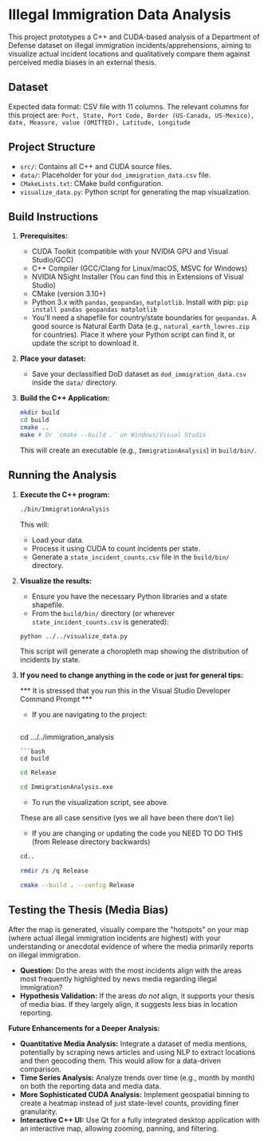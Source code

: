 # Illegal Immigration Data Analysis

This project prototypes a C++ and CUDA-based analysis of a Department of Defense dataset on illegal immigration incidents/apprehensions, aiming to visualize actual incident locations and qualitatively compare them against perceived media biases in an external thesis.

## Dataset

Expected data format: CSV file with 11 columns. The relevant columns for this project are:
`Port, State, Port Code, Border (US-Canada, US-Mexico), date, Measure, value (OMITTED), Latitude, Longitude`

## Project Structure

* `src/`: Contains all C++ and CUDA source files.
* `data/`: Placeholder for your `dod_immigration_data.csv` file.
* `CMakeLists.txt`: CMake build configuration.
* `visualize_data.py`: Python script for generating the map visualization.

## Build Instructions

1.  **Prerequisites:**
    * CUDA Toolkit (compatible with your NVIDIA GPU and Visual Studio/GCC)
    * C++ Compiler (GCC/Clang for Linux/macOS, MSVC for Windows)
    * NVIDIA NSight Installer (You can find this in Extensions of Visual Studio)
    * CMake (version 3.10+)
    * Python 3.x with `pandas`, `geopandas`, `matplotlib`. Install with pip:
        `pip install pandas geopandas matplotlib`
    * You'll need a shapefile for country/state boundaries for `geopandas`. A good source is Natural Earth Data (e.g., `natural_earth_lowres.zip` for countries). Place it where your Python script can find it, or update the script to download it.

2.  **Place your dataset:**
    * Save your declassified DoD dataset as `dod_immigration_data.csv` inside the `data/` directory.

3.  **Build the C++ Application:**

    ```bash
    mkdir build
    cd build
    cmake ..
    make # Or `cmake --build .` on Windows/Visual Studio
    ```

    This will create an executable (e.g., `ImmigrationAnalysis`) in `build/bin/`.

## Running the Analysis

1.  **Execute the C++ program:**

    ```bash
    ./bin/ImmigrationAnalysis
    ```

    This will:
    * Load your data.
    * Process it using CUDA to count incidents per state.
    * Generate a `state_incident_counts.csv` file in the `build/bin/` directory.

2.  **Visualize the results:**
    * Ensure you have the necessary Python libraries and a state shapefile.
    * From the `build/bin/` directory (or wherever `state_incident_counts.csv` is generated):

    ```bash
    python ../../visualize_data.py
    ```
    This script will generate a choropleth map showing the distribution of incidents by state.

3. **If you need to change anything in the code or just for general tips:**

      *** It is stressed that you run this in the Visual Studio Developer Command Prompt *** 

    * If you are navigating to the project:
       
        ```bash
    cd .../../immigration_analysis
    ```
    ```bash
    cd build
    ```
    ```bash
    cd Release
    ``` 
    ```bash
    cd ImmigrationAnalysis.exe
    ```

    * To run the visualization script, see above. 

    These are all case sensitive (yes we all have been there don't lie)

    * If you are changing or updating the code you NEED TO DO THIS (from Release directory backwards)

    ```bash 
    cd..
    ```

    ```bash
    rmdir /s /q Release
    ```

    ```bash
    cmake --build . --config Release
    ```

## Testing the Thesis (Media Bias)

After the map is generated, visually compare the "hotspots" on your map (where actual illegal immigration incidents are highest) with your understanding or anecdotal evidence of where the media primarily reports on illegal immigration.

* **Question:** Do the areas with the most incidents align with the areas most frequently highlighted by news media regarding illegal immigration?
* **Hypothesis Validation:** If the areas *do not* align, it supports your thesis of media bias. If they largely align, it suggests less bias in location reporting.

**Future Enhancements for a Deeper Analysis:**

* **Quantitative Media Analysis:** Integrate a dataset of media mentions, potentially by scraping news articles and using NLP to extract locations and then geocoding them. This would allow for a data-driven comparison.
* **Time Series Analysis:** Analyze trends over time (e.g., month by month) on both the reporting data and media data.
* **More Sophisticated CUDA Analysis:** Implement geospatial binning to create a heatmap instead of just state-level counts, providing finer granularity.
* **Interactive C++ UI:** Use Qt for a fully integrated desktop application with an interactive map, allowing zooming, panning, and filtering.
